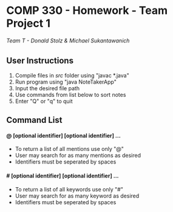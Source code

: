 # COMP 330 - Homework - Team Project 1 
###### Team T - Donald Stolz & Michael Sukantawanich

## User Instructions
1. Compile files in *src* folder using "javac *.java"
2. Run program using "java NoteTakerApp"
3. Input the desired file path
4. Use commands from list below to sort notes
5. Enter "Q" or "q" to quit

## Command List
#### @ [optional identifier] [optional identifier] ...
  * To return a list of all mentions use only "@"
  * User may search for as many mentions as desired
  * Identifiers must be seperated by spaces
  
#### # [optional identifier] [optional identifier] ...
  * To return a list of all keywords use only "#"
  * User may search for as many keyword as desired
  * Identifiers must be seperated by spaces
